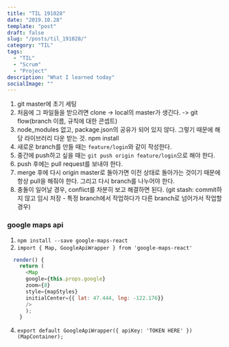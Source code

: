 ```yaml
---
title: "TIL 191028"
date: "2019.10.28"
template: "post"
draft: false
slug: "/posts/til_191028/"
category: "TIL"
tags:
  - "TIL"
  - "Scrum"
  - "Project"
description: "What I learned today"
socialImage: ""
---
```


1. git master에 초기 세팅
2. 처음에 그 파일들을 받으려면 clone -> local의 master가 생긴다. -> git flow(branch 이름, 규칙에 대한 콘셉트)
3. node_modules 없고, package.json의 공유가 되어 있지 않다. 그렇기 때문에 해당 라이브러리 다운 받는 것. npm install
4. 새로운 branch를 만들 때는 `feature/login`와 같이 작성한다.
5. 중간에 push하고 싶을 때는 `git push origin feature/login`으로 해야 한다.
6. push 후에는 pull request를 보내야 한다.
7. merge 후에 다시 origin master로 돌아가면 이전 상태로 돌아가는 것이기 때문에 항상 pull을 해줘야 한다. 그리고 다시 branch를 나누어야 한다.
8. 충돌이 일어날 경우, conflict를 차분히 보고 해결하면 된다.
   (git stash: commit하지 않고 임시 저장 - 특정 branch에서 작업하다가 다른 branch로 넘어가서 작업할 경우)

### **google maps api**

1.  `npm install --save google-maps-react`
2.  `import { Map, GoogleApiWrapper } from 'google-maps-react'`

```js
  render() {
    return (
      <Map
      google={this.props.google}
      zoom={8}
      style={mapStyles}
      initialCenter={{ lat: 47.444, lng: -122.176}}
      />
      );
    }
```

4. `export default GoogleApiWrapper({ apiKey: 'TOKEN HERE' })(MapContainer);`
